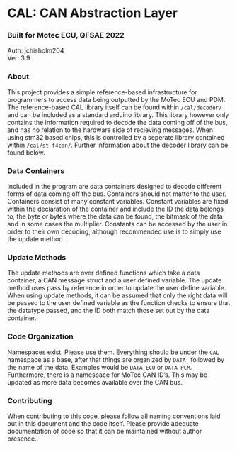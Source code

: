 # CAL: CAN Abstraction Layer

### Built for Motec ECU, QFSAE 2022

Auth: jchisholm204  
Ver: 3.9

### About

This project provides a simple reference-based infrastructure for programmers to access data being outputted by the MoTec ECU and PDM. The reference-based CAL library itself can be found within `/cal/decoder/` and can be included as a standard arduino library. This library however only contains the information required to decode the data coming off of the bus, and has no relation to the hardware side of recieving messages. When using stm32 based chips, this is controlled by a seperate library contained within `/cal/st-f4can/`. Further information about the decoder library can be found below.

### Data Containers

Included in the program are data containers designed to decode different forms of data coming off the bus. Containers should not matter to the user. Containers consist of many constant variables. Constant variables are fixed within the declaration of the container and include the ID the data belongs to, the byte or bytes where the data can be found, the bitmask of the data and in some cases the multiplier. Constants can be accessed by the user in order to their own decoding, although recommended use is to simply use the update method.

### Update Methods

The update methods are over defined functions which take a data container, a CAN message struct and a user defined variable. The update method uses pass by reference in order to update the user define variable. When using update methods, it can be assumed that only the right data will be passed to the user defined variable as the function checks to ensure that the datatype passed, and the ID both match those set out by the data container.

### Code Organization

Namespaces exist. Please use them. Everything should be under the `CAL` namespace as a base, after that things are organized by `DATA_` followed by the name of the data. Examples would be `DATA_ECU` or `DATA_PCM`. Furthermore, there is a namespace for MoTec CAN ID’s. This may be updated as more data becomes available over the CAN bus.

### Contributing

When contributing to this code, please follow all naming conventions laid out in this document and the code itself. Please provide adequate documentation of code so that it can be maintained without author presence.
